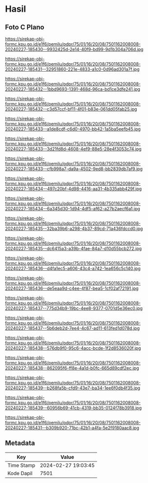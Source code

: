 # Hasil

## Foto C Plano

https://sirekap-obj-formc.kpu.go.id/e1f6/pemilu/pdpr/75/01/16/20/08/7501162008008-20240227-185430--9932425d-2e14-40f9-bd99-9d1b304a706d.jpg

https://sirekap-obj-formc.kpu.go.id/e1f6/pemilu/pdpr/75/01/16/20/08/7501162008008-20240227-185431--32951860-221e-4833-a1c0-0d96ad301a7f.jpg

https://sirekap-obj-formc.kpu.go.id/e1f6/pemilu/pdpr/75/01/16/20/08/7501162008008-20240227-185432--1bbd9693-1391-468d-96ca-bd1ce3dfe241.jpg

https://sirekap-obj-formc.kpu.go.id/e1f6/pemilu/pdpr/75/01/16/20/08/7501162008008-20240227-185432--c3d57ccf-bf11-4f01-b83e-061dd05fab25.jpg

https://sirekap-obj-formc.kpu.go.id/e1f6/pemilu/pdpr/75/01/16/20/08/7501162008008-20240227-185433--a1de8cdf-c6d0-4970-bb42-1a5ba5eefb45.jpg

https://sirekap-obj-formc.kpu.go.id/e1f6/pemilu/pdpr/75/01/16/20/08/7501162008008-20240227-185433--3d21fd8d-4608-4ef9-88e5-28e4f3053c74.jpg

https://sirekap-obj-formc.kpu.go.id/e1f6/pemilu/pdpr/75/01/16/20/08/7501162008008-20240227-185433--cfb998a7-da9a-4502-9ed8-bb2839db7af9.jpg

https://sirekap-obj-formc.kpu.go.id/e1f6/pemilu/pdpr/75/01/16/20/08/7501162008008-20240227-185434--497c20bf-4d98-4416-aa31-4b335abb429f.jpg

https://sirekap-obj-formc.kpu.go.id/e1f6/pemilu/pdpr/75/01/16/20/08/7501162008008-20240227-185434--6a345d30-1d94-4df5-af62-a27b2aecf6a1.jpg

https://sirekap-obj-formc.kpu.go.id/e1f6/pemilu/pdpr/75/01/16/20/08/7501162008008-20240227-185435--32ba39b6-a298-4b37-89cd-71a436fdccd0.jpg

https://sirekap-obj-formc.kpu.go.id/e1f6/pemilu/pdpr/75/01/16/20/08/7501162008008-20240227-185435--dc6415a3-a39b-4fae-84a7-d10d55bcb272.jpg

https://sirekap-obj-formc.kpu.go.id/e1f6/pemilu/pdpr/75/01/16/20/08/7501162008008-20240227-185436--d4fa1ec5-a606-43c4-a742-1ea656c5c140.jpg

https://sirekap-obj-formc.kpu.go.id/e1f6/pemilu/pdpr/75/01/16/20/08/7501162008008-20240227-185436--de5eaa9d-c4ee-4f87-bea5-1cf02af72191.jpg

https://sirekap-obj-formc.kpu.go.id/e1f6/pemilu/pdpr/75/01/16/20/08/7501162008008-20240227-185437--775d34b9-19bc-4ee8-9377-0701d5e36ec0.jpg

https://sirekap-obj-formc.kpu.go.id/e1f6/pemilu/pdpr/75/01/16/20/08/7501162008008-20240227-185437--5b6deb2d-7ee4-4c67-ad11-613fed1d078d.jpg

https://sirekap-obj-formc.kpu.go.id/e1f6/pemilu/pdpr/75/01/16/20/08/7501162008008-20240227-185438--576db9f0-95c6-4acc-bcde-1f2d8536020f.jpg

https://sirekap-obj-formc.kpu.go.id/e1f6/pemilu/pdpr/75/01/16/20/08/7501162008008-20240227-185438--862095f6-ff8e-4a1d-b0fc-665d89cdf2ec.jpg

https://sirekap-obj-formc.kpu.go.id/e1f6/pemilu/pdpr/75/01/16/20/08/7501162008008-20240227-185439--b268fa5b-cfd9-43e7-ba34-1ee6f0db4f35.jpg

https://sirekap-obj-formc.kpu.go.id/e1f6/pemilu/pdpr/75/01/16/20/08/7501162008008-20240227-185439--60956b69-41cb-4319-bb35-0124f78b3918.jpg

https://sirekap-obj-formc.kpu.go.id/e1f6/pemilu/pdpr/75/01/16/20/08/7501162008008-20240227-185431--b309b920-71bc-42b1-a4fa-5e2f9180aac8.jpg


## Metadata

| Key        | Value               |
| ---------- | ------------------- |
| Time Stamp | 2024-02-27 19:03:45 |
| Kode Dapil | 7501                |



